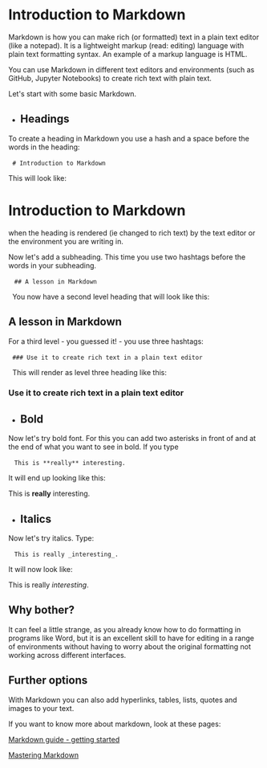 # Introduction to Markdown

Markdown is how you can make rich (or formatted) text in a plain text editor (like a notepad). It is a lightweight markup (read: editing) language with plain text formatting syntax. An example of a markup language is HTML.

You can use Markdown in different text editors and environments (such as GitHub, Jupyter Notebooks) to create rich text with plain text. 
 
 
Let's start with some basic Markdown.


* ## Headings

To create a heading in Markdown you use a hash and a space before the words in the heading:

 
`# Introduction to Markdown`


This will look like: 
 
# Introduction to Markdown
 
when the heading is rendered (ie changed to rich text) by the text editor or the environment you are writing in.

Now let's add a subheading. This time you use two hashtags before the words in your subheading.

  
`## A lesson in Markdown`

 
You now have a second level heading that will look like this:

## A lesson in Markdown

For a third level - you guessed it! - you use three hashtags:

 
`### Use it to create rich text in a plain text editor`

 
This will render as level three heading like this:

### Use it to create rich text in a plain text editor


* ## Bold

Now let's try bold font. For this you can add two asterisks in front of and at the end of what you want to see in bold. If you type

  
`This is **really** interesting.`


It will end up looking like this:


This is **really** interesting.


* ## Italics

Now let's try italics. Type:

  
`This is really _interesting_.`
     

It will now look like:


This is really _interesting_.
 
## Why bother?

It can feel a little strange, as you already know how to do formatting in programs like Word, but it is an excellent skill to have for editing in a range of environments without having to worry about the original formatting not working across different interfaces.


## Further options

With Markdown you can also add hyperlinks, tables, lists, quotes and images to your text.


If you want to know more about markdown, look at these pages: 


[Markdown guide - getting started](https://www.markdownguide.org/getting-started/)

[Mastering Markdown](https://guides.github.com/features/mastering-markdown/)
